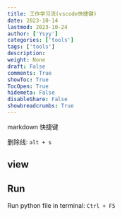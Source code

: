 ```yaml
---
title: 工作学习流(vscode快捷键)
date: 2023-10-14
lastmod: 2023-10-24
author: ['Ysyy']
categories: ['tools']
tags: ['tools']
description: 
weight: None
draft: False
comments: True
showToc: True
TocOpen: True
hidemeta: False
disableShare: False
showbreadcrumbs: True
---
```

markdown 快捷键

删除线: `alt + s`

## view

## Run

Run python file in terminal: `Ctrl + F5`